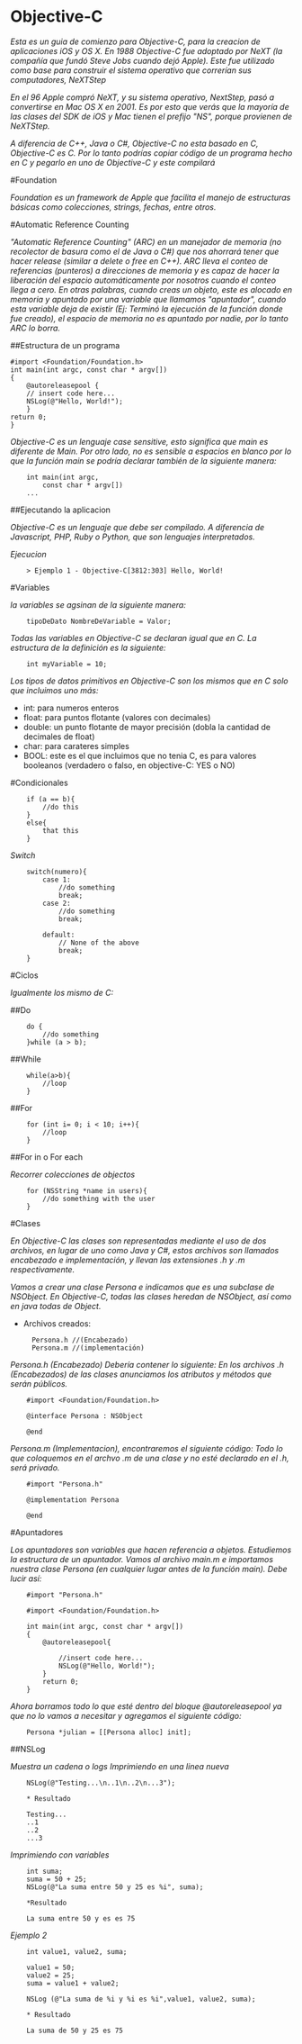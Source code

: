 # Objective-C

*Esta es un guia de comienzo para Objective-C, para la creacion de aplicaciones iOS y OS X. En 1988 Objective-C fue adoptado por NeXT (la compañía que fundó Steve Jobs cuando dejó Apple). Este fue utilizado como base para construir el sistema operativo que correrían sus computadores, NeXTStep*

*En el 96 Apple compró NeXT, y su sistema operativo, NextStep, pasó a convertirse en Mac OS X en 2001. Es por esto que verás que la mayoría de las clases del SDK de iOS y Mac tienen el prefijo "NS", porque provienen de NeXTStep.*

*A diferencia de C++, Java o C#, Objective-C no esta basado en C, Objective-C es C. Por lo tanto podrías copiar código de un programa hecho en C y pegarlo en uno de Objective-C y este compilará*

#Foundation

*Foundation es un framework de Apple que facilita el manejo de estructuras básicas como colecciones, strings, fechas, entre otros.*

#Automatic Reference Counting

*"Automatic Reference Counting" (ARC) en un manejador de memoria (no recolector de basura como el de Java o C#) que nos ahorrará tener que hacer release (similar a delete o free en C++). ARC lleva el conteo de referencias (punteros) a direcciones de memoria y es capaz de hacer la liberación del espacio automáticamente por nosotros cuando el conteo llega a cero. En otras palabras, cuando creas un objeto, este es alocado en memoria y apuntado por una variable que llamamos "apuntador", cuando esta variable deja de existir (Ej: Terminó la ejecución de la función donde fue creado), el espacio de memoria no es apuntado por nadie, por lo tanto ARC lo borra.*

##Estructura de un programa

    #import <Foundation/Foundation.h>
    int main(int argc, const char * argv[])
    {
        @autoreleasepool {                  
        // insert code here...          
        NSLog(@"Hello, World!");
        }
    return 0;                           
    }

*Objective-C es un lenguaje case sensitive, esto significa que main es diferente de Main. Por otro lado, no es sensible a espacios en blanco por lo que la función main se podría declarar también de la siguiente manera:*

        int main(int argc,
            const char * argv[])
        ...
        
##Ejecutando la aplicacion

*Objective-C es un lenguaje que debe ser compilado. A diferencia de Javascript, PHP, Ruby o Python, que son lenguajes interpretados.*

*Ejecucion*

        > Ejemplo 1 - Objective-C[3812:303] Hello, World!

#Variables

*la variables se agsinan de la siguiente manera:*

        tipoDeDato NombreDeVariable = Valor;

*Todas las variables en Objective-C se declaran igual que en C. La estructura de la definición es la siguiente:*

        int myVariable = 10;
        
*Los tipos de datos primitivos en Objective-C son los mismos que en C solo que incluimos uno más:*

* int: para numeros enteros
* float: para puntos flotante (valores con decimales)
* double: un punto flotante de mayor precisión (dobla la cantidad de decimales de float)
* char: para carateres simples
* BOOL: este es el que incluimos que no tenia C, es para valores booleanos (verdadero o falso, en objective-C: YES o NO)

#Condicionales

        if (a == b){
            //do this
        }
        else{
            that this
        }

*Switch*

        switch(numero){
            case 1:
                //do something
                break;
            case 2:
                //do something
                break;
                
            default:
                // None of the above
                break;
        }

#Ciclos

*Igualmente los mismo de C:*

##Do

        do {
            //do something
        }while (a > b);
        
##While

        while(a>b){
            //loop
        }
        
##For 

        for (int i= 0; i < 10; i++){
            //loop
        }

##For in o For each

*Recorrer colecciones de objectos*

        for (NSString *name in users){
            //do something with the user 
        }
        

#Clases

*En Objective-C las clases son representadas mediante el uso de dos archivos, en lugar de uno como Java y C#, estos archivos son llamados encabezado e implementación, y llevan las extensiones .h y .m respectivamente.*

*Vamos a crear una clase Persona e indicamos que es una subclase de NSObject. En Objective-C, todas las clases heredan de NSObject, así como en java todas de Object.*

* Archivos creados:

        Persona.h //(Encabezado)
        Persona.m //(implementación)

*Persona.h (Encabezado) Debería contener lo siguiente:*
*En los archivos .h (Encabezados) de las clases anunciamos los atributos y métodos que serán públicos.*

        #import <Foundation/Foundation.h>
        
        @interface Persona : NSObject
        
        @end
        
*Persona.m (Implementacion), encontraremos el siguiente código:*
*Todo lo que coloquemos en el archvo .m de una clase y no esté declarado en el .h, será privado.*

        #import "Persona.h"
        
        @implementation Persona
        
        @end
        
#Apuntadores

*Los apuntadores son variables que hacen referencia a objetos. Estudiemos la estructura de un apuntador. Vamos al archivo main.m e importamos nuestra clase Persona (en cualquier lugar antes de la función main). Debe lucir así:*

        #import "Persona.h"
        
        #import <Foundation/Foundation.h>
        
        int main(int argc, const char * argv[])
        {
            @autoreleasepool{
                
                //insert code here...
                NSLog(@"Hello, World!");
            }
            return 0;
        }
        
*Ahora borramos todo lo que esté dentro del bloque @autoreleasepool ya que no lo vamos a necesitar y agregamos el siguiente código:*

        Persona *julian = [[Persona alloc] init];
        
##NSLog
 
*Muestra un cadena o logs*
*Imprimiendo en una linea nueva*

        NSLog(@"Testing...\n..1\n..2\n...3");
        
        * Resultado
        
        Testing...
        ..1
        ..2
        ...3

*Imprimiendo con variables*

        int suma;
        suma = 50 + 25;
        NSLog(@"La suma entre 50 y 25 es %i", suma);
        
        *Resultado
        
        La suma entre 50 y es es 75
        
*Ejemplo 2*

        int value1, value2, suma;
        
        value1 = 50;
        value2 = 25;
        suma = value1 + value2;
        
        NSLog (@"La suma de %i y %i es %i",value1, value2, suma);
        
        * Resultado
        
        La suma de 50 y 25 es 75
        

        
